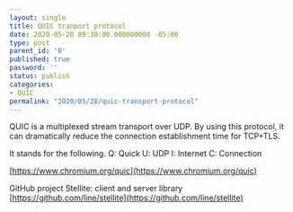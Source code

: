 ```yaml
---
layout: single
title: QUIC tranport protocol
date: 2020-05-28 09:30:00.000000000 -05:00
type: post
parent_id: '0'
published: true
password: ''
status: publish
categories:
- QUIC
permalink: "2020/05/28/quic-transport-protocol"
---
```


QUIC is a multiplexed stream transport over UDP. By using this protocol, it can dramatically reduce the connection establishment time for TCP+TLS.

It stands for the following.
Q: Quick
U: UDP
I: Internet
C: Connection

[https://www.chromium.org/quic](https://www.chromium.org/quic)

GitHub project
Stellite: client and server library
[https://github.com/line/stellite](https://github.com/line/stellite)

